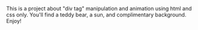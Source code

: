 This is a project about "div tag" manipulation and animation using html and css only. 
You'll find a teddy bear, a sun, and complimentary background. Enjoy!

